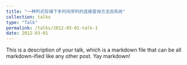 ```yaml
---
title: "一种列式存储下多时间序列的连接查询方法及系统"
collection: talks
type: "Talk"
permalink: /talks/2012-03-01-talk-1
date: 2012-03-01
---
```


This is a description of your talk, which is a markdown file that can be all markdown-ified like any other post. Yay markdown!
